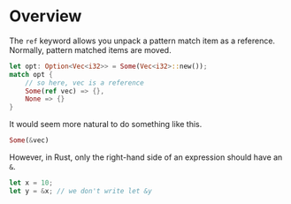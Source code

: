 # Overview

The `ref` keyword allows you unpack a pattern match item as a reference.  
Normally, pattern matched items are moved.

```rs
let opt: Option<Vec<i32>> = Some(Vec<i32>::new());
match opt {
    // so here, vec is a reference
    Some(ref vec) => {},
    None => {}
}
```

It would seem more natural to do something like this.

```rs
Some(&vec)
```

However, in Rust, only the right-hand side of an expression should have an `&`.

```rs
let x = 10;
let y = &x; // we don't write let &y
```
